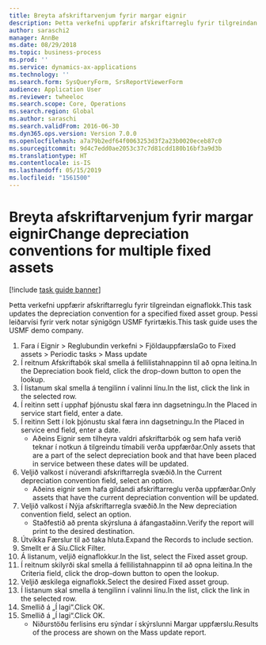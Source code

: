 ```yaml
---
title: Breyta afskriftarvenjum fyrir margar eignir
description: Þetta verkefni uppfærir afskriftarreglu fyrir tilgreindan eignaflokk.
author: saraschi2
manager: AnnBe
ms.date: 08/29/2018
ms.topic: business-process
ms.prod: ''
ms.service: dynamics-ax-applications
ms.technology: ''
ms.search.form: SysQueryForm, SrsReportViewerForm
audience: Application User
ms.reviewer: twheeloc
ms.search.scope: Core, Operations
ms.search.region: Global
ms.author: saraschi
ms.search.validFrom: 2016-06-30
ms.dyn365.ops.version: Version 7.0.0
ms.openlocfilehash: a7a79b2edf64f0063253d3f2a23b0020eceb87c0
ms.sourcegitcommit: 9d4c7edd0ae2053c37c7d81cdd180b16bf3a9d3b
ms.translationtype: HT
ms.contentlocale: is-IS
ms.lasthandoff: 05/15/2019
ms.locfileid: "1561500"
---
```

# <a name="change-depreciation-conventions-for-multiple-fixed-assets"></a><span data-ttu-id="003e1-103">Breyta afskriftarvenjum fyrir margar eignir</span><span class="sxs-lookup"><span data-stu-id="003e1-103">Change depreciation conventions for multiple fixed assets</span></span>

[!include [task guide banner](../../includes/task-guide-banner.md)]

<span data-ttu-id="003e1-104">Þetta verkefni uppfærir afskriftarreglu fyrir tilgreindan eignaflokk.</span><span class="sxs-lookup"><span data-stu-id="003e1-104">This task updates the depreciation convention for a specified fixed asset group.</span></span> <span data-ttu-id="003e1-105">Þessi leiðarvísi fyrir verk notar sýnigögn USMF fyrirtækis.</span><span class="sxs-lookup"><span data-stu-id="003e1-105">This task guide uses the USMF demo company.</span></span>

1. <span data-ttu-id="003e1-106">Fara í Eignir > Reglubundin verkefni > Fjöldauppfærsla</span><span class="sxs-lookup"><span data-stu-id="003e1-106">Go to Fixed assets > Periodic tasks > Mass update</span></span>
2. <span data-ttu-id="003e1-107">Í reitnum Afskriftabók skal smella á fellilistahnappinn til að opna leitina.</span><span class="sxs-lookup"><span data-stu-id="003e1-107">In the Depreciation book field, click the drop-down button to open the lookup.</span></span>
3. <span data-ttu-id="003e1-108">Í listanum skal smella á tengilinn í valinni línu.</span><span class="sxs-lookup"><span data-stu-id="003e1-108">In the list, click the link in the selected row.</span></span>
4. <span data-ttu-id="003e1-109">Í reitinn sett í upphaf þjónustu skal færa inn dagsetningu.</span><span class="sxs-lookup"><span data-stu-id="003e1-109">In the Placed in service start field, enter a date.</span></span>
5. <span data-ttu-id="003e1-110">Í reitinn Sett í lok þjónustu skal færa inn dagsetningu.</span><span class="sxs-lookup"><span data-stu-id="003e1-110">In the Placed in service end field, enter a date.</span></span>
    * <span data-ttu-id="003e1-111">Aðeins Eignir sem tilheyra valdri afskriftarbók og sem hafa verið teknar í notkun á tilgreindu tímabili verða uppfærðar.</span><span class="sxs-lookup"><span data-stu-id="003e1-111">Only assets that are a part of the select depreciation book and that have been placed in service between these dates will be updated.</span></span>  
6. <span data-ttu-id="003e1-112">Veljið valkost í núverandi afskriftarregla svæðið.</span><span class="sxs-lookup"><span data-stu-id="003e1-112">In the Current depreciation convention field, select an option.</span></span>
    * <span data-ttu-id="003e1-113">Aðeins eignir sem hafa gildandi afskriftarreglu verða uppfærðar.</span><span class="sxs-lookup"><span data-stu-id="003e1-113">Only assets that have the current depreciation convention will be updated.</span></span>  
7. <span data-ttu-id="003e1-114">Veljið valkost í Nýja afskriftarregla svæðið.</span><span class="sxs-lookup"><span data-stu-id="003e1-114">In the New depreciation convention field, select an option.</span></span>
    * <span data-ttu-id="003e1-115">Staðfestið að prenta skýrsluna á áfangastaðinn.</span><span class="sxs-lookup"><span data-stu-id="003e1-115">Verify the report will print to the desired destination.</span></span>  
8. <span data-ttu-id="003e1-116">Útvíkka Færslur til að taka hluta.</span><span class="sxs-lookup"><span data-stu-id="003e1-116">Expand the Records to include section.</span></span>
9. <span data-ttu-id="003e1-117">Smellt er á Síu.</span><span class="sxs-lookup"><span data-stu-id="003e1-117">Click Filter.</span></span>
10. <span data-ttu-id="003e1-118">Á listanum, veljið eignaflokkur.</span><span class="sxs-lookup"><span data-stu-id="003e1-118">In the list, select the Fixed asset group.</span></span>
11. <span data-ttu-id="003e1-119">Í reitnum skilyrði skal smella á fellilistahnappinn til að opna leitina.</span><span class="sxs-lookup"><span data-stu-id="003e1-119">In the Criteria field, click the drop-down button to open the lookup.</span></span>
12. <span data-ttu-id="003e1-120">Veljið æskilega eignaflokk.</span><span class="sxs-lookup"><span data-stu-id="003e1-120">Select the desired Fixed asset group.</span></span>
13. <span data-ttu-id="003e1-121">Í listanum skal smella á tengilinn í valinni línu.</span><span class="sxs-lookup"><span data-stu-id="003e1-121">In the list, click the link in the selected row.</span></span>
14. <span data-ttu-id="003e1-122">Smellið á „Í lagi“.</span><span class="sxs-lookup"><span data-stu-id="003e1-122">Click OK.</span></span>
15. <span data-ttu-id="003e1-123">Smellið á „Í lagi“.</span><span class="sxs-lookup"><span data-stu-id="003e1-123">Click OK.</span></span>
    *  <span data-ttu-id="003e1-124">Niðurstöðu ferlisins eru sýndar í skýrslunni Margar uppfærslu.</span><span class="sxs-lookup"><span data-stu-id="003e1-124">Results of the process are shown on the Mass update report.</span></span>     

